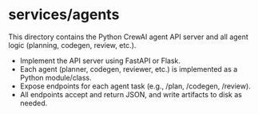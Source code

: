 # services/agents

This directory contains the Python CrewAI agent API server and all agent logic (planning, codegen, review, etc.).

- Implement the API server using FastAPI or Flask.
- Each agent (planner, codegen, reviewer, etc.) is implemented as a Python module/class.
- Expose endpoints for each agent task (e.g., /plan, /codegen, /review).
- All endpoints accept and return JSON, and write artifacts to disk as needed. 